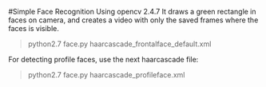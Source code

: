 #Simple Face Recognition
Using opencv 2.4.7
It draws a green rectangle in faces on camera, and creates a video with only the saved frames where the faces is visible.

> python2.7 face.py haarcascade_frontalface_default.xml 

For detecting profile faces, use the next haarcascade file:
> python2.7 face.py haarcascade_profileface.xml
